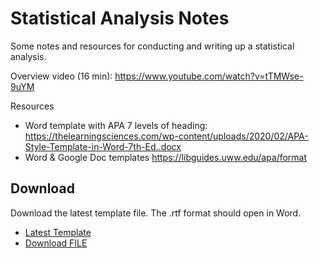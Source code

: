 # Statistical Analysis Notes

Some notes and resources for conducting and writing up a statistical analysis.

Overview video (16 min): https://www.youtube.com/watch?v=tTMWse-9uYM

Resources
* Word template with APA 7 levels of heading: https://thelearningsciences.com/wp-content/uploads/2020/02/APA-Style-Template-in-Word-7th-Ed..docx
* Word & Google Doc templates https://libguides.uww.edu/apa/format

## Download

Download the latest template file. The .rtf format should open in Word.

* [Latest Template](https://github.com/cmcntsh/statisticalAnalysisSteps/blob/main/analysisSteps_template_2023-03-20.rtf)
* <a id="raw-url" href="https://raw.githubusercontent.com/cmcntsh/statisticalAnalysisSteps/main/analysisSteps_template_2023-03-20.rtf">Download FILE</a>

